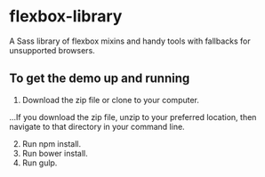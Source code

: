 # flexbox-library
A Sass library of flexbox mixins and handy tools with fallbacks for unsupported browsers.

## To get the demo up and running
1. Download the zip file or clone to your computer.

...If you download the zip file, unzip to your preferred location, then navigate to that directory in your command line.

2. Run npm install.
3. Run bower install.
4. Run gulp.
